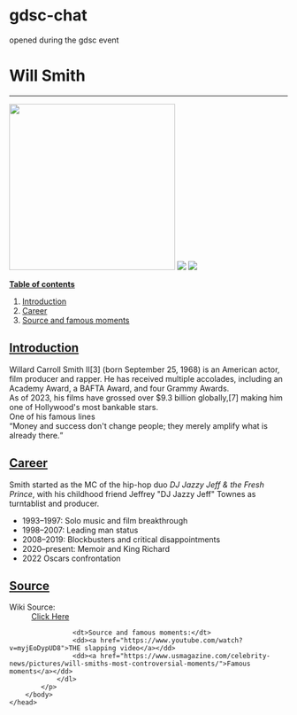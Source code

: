 # gdsc-chat
opened during the gdsc event

<!DOCTYPE html>
<html>
    <head>
        <title>
            Will Smith
        </title>
        <body>
            <h1>
                Will Smith
            </h1>
            <hr>
            <img src="https://upload.wikimedia.org/wikipedia/commons/thumb/3/3f/TechCrunch_Disrupt_2019_%2848834434641%29_%28cropped%29.jpg/330px-TechCrunch_Disrupt_2019_%2848834434641%29_%28cropped%29.jpg" height="300">
            <img src="https://upload.wikimedia.org/wikipedia/commons/thumb/7/75/Will_Smith_%2832335923807%29.jpg/255px-Will_Smith_%2832335923807%29.jpg">
            <img src="https://upload.wikimedia.org/wikipedia/commons/thumb/3/3d/Will_Smith_2011.jpg/255px-Will_Smith_2011.jpg" >
            <p><strong><u>Table of contents</u></strong> </p>
            <ol>
                <li><a href="#section1">Introduction</a></li>
                <li><a href="#section2">Career</a></li>
                <li><a href="#section3">Source and famous moments</a></li>
            </ol>
            <h2 id="section1"><u>Introduction</u></h2>
            <p>Willard Carroll Smith II[3] (born September 25, 1968) is an American actor, film producer and rapper. He has received multiple accolades, including an Academy Award, a BAFTA Award, and four Grammy Awards.<br>As of 2023, his films have grossed over $9.3 billion globally,[7] making him one of Hollywood's most bankable stars.
            <br> One of his famous lines <br>
        <q>Money and success don't change people; they merely amplify what is already there.</q></p>
            <h2 id="section2"><u>Career</u></h2>
            <p>Smith started as the MC of the hip-hop duo <cite>DJ Jazzy Jeff & the Fresh Prince</cite>, with his childhood friend Jeffrey "DJ Jazzy Jeff" Townes as turntablist and producer.
                <ul>
                    <li>1993–1997: Solo music and film breakthrough</li>
                    <li>1998–2007: Leading man status</li>
                    <li>2008–2019: Blockbusters and critical disappointments</li>
                    <li>2020–present: Memoir and King Richard</li>
                    <li>2022 Oscars confrontation</li>
                </ul>
                <h2 id="section3"><u>Source</u></h2>
                <dl>
                    <dt>Wiki Source:</dt>
                    <dd><a href="https://en.wikipedia.org/wiki/Will_Smith#">Click Here</a></dd>
                
                    <dt>Source and famous moments:</dt>
                    <dd><a href="https://www.youtube.com/watch?v=myjEoDypUD8">THE slapping video</a></dd>
                    <dd><a href="https://www.usmagazine.com/celebrity-news/pictures/will-smiths-most-controversial-moments/">Famous moments</a></dd>
                </dl>
            </p>
        </body>
    </head>
</html>

